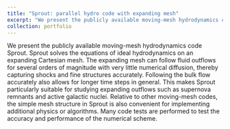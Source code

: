 ```yaml
---
title: "Sprout: parallel hydro code with expanding mesh"
excerpt: "We present the publicly available moving-mesh hydrodynamics code Sprout. Sprout solves the equations of ideal hydrodynamics on an expanding Cartesian mesh. The expanding mesh can follow fluid outflows for several orders of magnitude with very little numerical diffusion, thereby capturing shocks and fine structures accurately. Following the bulk flow accurately also allows for longer time steps in general. This makes Sprout particularly suitable for studying expanding outflows such as supernova remnants and active galactic nuclei. Relative to other moving-mesh codes, the simple mesh structure in Sprout is also convenient for implementing additional physics or algorithms. Many code tests are performed to test the accuracy and performance of the numerical scheme.<br/><img src='/images/snr_synthetic.png'>"
collection: portfolio
---
```


We present the publicly available moving-mesh hydrodynamics code Sprout. Sprout solves the equations of ideal hydrodynamics on an expanding Cartesian mesh. The expanding mesh can follow fluid outflows for several orders of magnitude with very little numerical diffusion, thereby capturing shocks and fine structures accurately. Following the bulk flow accurately also allows for longer time steps in general. This makes Sprout particularly suitable for studying expanding outflows such as supernova remnants and active galactic nuclei. Relative to other moving-mesh codes, the simple mesh structure in Sprout is also convenient for implementing additional physics or algorithms. Many code tests are performed to test the accuracy and performance of the numerical scheme.

